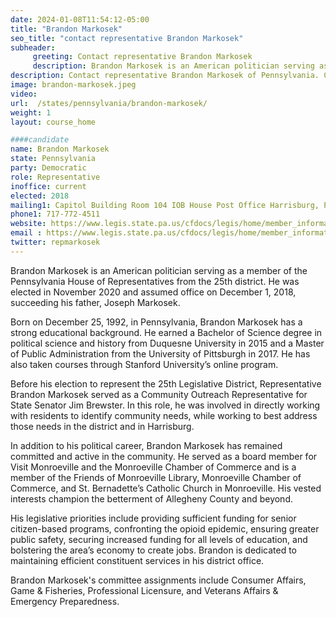 ```yaml
---
date: 2024-01-08T11:54:12-05:00
title: "Brandon Markosek"
seo_title: "contact representative Brandon Markosek"
subheader:
     greeting: Contact representative Brandon Markosek
     description: Brandon Markosek is an American politician serving as a member of the Pennsylvania House of Representatives from the 25th district. He was elected in November 2020 and assumed office on December 1, 2018, succeeding his father, Joseph Markosek.
description: Contact representative Brandon Markosek of Pennsylvania. Contact information for Brandon Markosek includes email address, phone number, and mailing address.
image: brandon-markosek.jpeg
video:
url:  /states/pennsylvania/brandon-markosek/
weight: 1
layout: course_home

####candidate
name: Brandon Markosek
state: Pennsylvania
party: Democratic
role: Representative
inoffice: current
elected: 2018
mailing1: Capitol Building Room 104 IOB House Post Office Harrisburg, PA 17120
phone1: 717-772-4511
website: https://www.legis.state.pa.us/cfdocs/legis/home/member_information/House_bio.cfm?id=1825/
email : https://www.legis.state.pa.us/cfdocs/legis/home/member_information/House_bio.cfm?id=1825/
twitter: repmarkosek
---
```


Brandon Markosek is an American politician serving as a member of the Pennsylvania House of Representatives from the 25th district. He was elected in November 2020 and assumed office on December 1, 2018, succeeding his father, Joseph Markosek.

Born on December 25, 1992, in Pennsylvania, Brandon Markosek has a strong educational background. He earned a Bachelor of Science degree in political science and history from Duquesne University in 2015 and a Master of Public Administration from the University of Pittsburgh in 2017. He has also taken courses through Stanford University’s online program.

Before his election to represent the 25th Legislative District, Representative Brandon Markosek served as a Community Outreach Representative for State Senator Jim Brewster. In this role, he was involved in directly working with residents to identify community needs, while working to best address those needs in the district and in Harrisburg.

In addition to his political career, Brandon Markosek has remained committed and active in the community. He served as a board member for Visit Monroeville and the Monroeville Chamber of Commerce and is a member of the Friends of Monroeville Library, Monroeville Chamber of Commerce, and St. Bernadette’s Catholic Church in Monroeville. His vested interests champion the betterment of Allegheny County and beyond.

His legislative priorities include providing sufficient funding for senior citizen-based programs, confronting the opioid epidemic, ensuring greater public safety, securing increased funding for all levels of education, and bolstering the area’s economy to create jobs. Brandon is dedicated to maintaining efficient constituent services in his district office.

Brandon Markosek's committee assignments include Consumer Affairs, Game & Fisheries, Professional Licensure, and Veterans Affairs & Emergency Preparedness.
